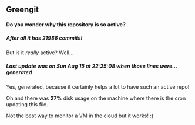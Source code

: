 ## Greengit

#### Do you wonder why this repository is so active?

##### After all it has 21986 commits!

But is it *really* active? Well...

##### Last update was on Sun Aug 15 at 22:25:08 when those lines were... generated

Yes, generated, because it certainly helps a lot to have such an active repo!

Oh and there was **27%** disk usage on the machine
where there is the cron updating this file.

Not the best way to monitor a VM in the cloud but it works! :)
